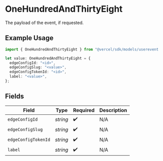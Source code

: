 # OneHundredAndThirtyEight

The payload of the event, if requested.

## Example Usage

```typescript
import { OneHundredAndThirtyEight } from "@vercel/sdk/models/userevent.js";

let value: OneHundredAndThirtyEight = {
  edgeConfigId: "<id>",
  edgeConfigSlug: "<value>",
  edgeConfigTokenId: "<id>",
  label: "<value>",
};
```

## Fields

| Field               | Type                | Required            | Description         |
| ------------------- | ------------------- | ------------------- | ------------------- |
| `edgeConfigId`      | *string*            | :heavy_check_mark:  | N/A                 |
| `edgeConfigSlug`    | *string*            | :heavy_check_mark:  | N/A                 |
| `edgeConfigTokenId` | *string*            | :heavy_check_mark:  | N/A                 |
| `label`             | *string*            | :heavy_check_mark:  | N/A                 |
